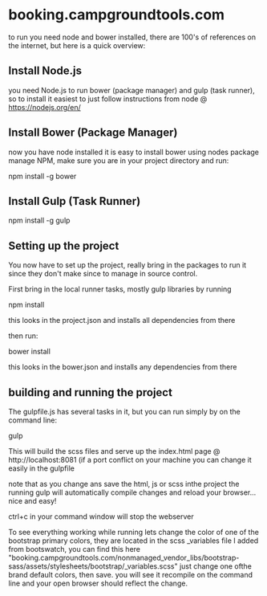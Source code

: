 # booking.campgroundtools.com

to run you need node and bower installed, there are 100's of references on the internet, but here is a quick overview:


## Install Node.js
you need Node.js to run bower (package manager) and gulp (task runner), so to install it easiest to just follow instructions from node @ https://nodejs.org/en/

## Install Bower (Package Manager)
now you have node installed it is easy to install bower using nodes package manage NPM, make sure you are in your project directory and run:

npm install -g bower


## Install Gulp (Task Runner)

npm install -g gulp


## Setting up the project
You now have to set up the project, really bring in the packages to run it since they don't make since to manage in source control.

First bring in the local runner tasks, mostly gulp libraries by running

npm install

this looks in the project.json and installs all dependencies from there

then run:

bower install

this looks in the bower.json and installs any dependencies from there

## building and running the project
The gulpfile.js has several tasks in it, but you can run simply by on the command line:

gulp


This will build the scss files and serve up the index.html page @ http://localhost:8081  (if a port conflict on your machine you can change it easily in the gulpfile

note that as you change ans save the html, js or scss inthe project the running gulp will automatically compile changes and reload your browser... nice and easy!

ctrl+c in your command window will stop the webserver

To see everything working while running lets change the color of one of the bootstrap primary colors, they are located in the scss _variables file I added from bootswatch, you can find this here "booking.campgroundtools.com/nonmanaged_vendor_libs/bootstrap-sass/assets/stylesheets/bootstrap/_variables.scss" just change one ofthe brand default colors, then save.  you will see it recompile on the command line and your open browser should reflect the change.



